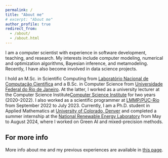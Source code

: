 ```yaml
---
permalink: /
title: "About me"
# excerpt: "About me"
author_profile: true
redirect_from: 
  - /about/
  - /about.html
---
```


I am a computer scientist with experience in software development, teaching, and research. My interests include computer modeling, numerical and optimization algorithms, Bayesian inference, and metamodeling. Recently, I have also become involved in data science projects.

I hold an M.Sc. in Scientific Computing from [Laboratório Nacional de Computação Científica](https://lncc.br) and a B.Sc. in Computer Science from [Universidade Federal do Rio de Janeiro](https://ufrj.br). At the latter, I worked as a university lecturer at the Computer Science Institute[Computer Science Institute](https://dcc.ufrj.br) for two years (2020–2022). I also worked as a scientific programmer at [LMMP/PUC-Rio](http://lmmp.mec.puc-rio.br/lmmp/) from September 2022 to July 2023. Currently, I am a Ph.D. student in Applied Mathematics at [University of Colorado, Denver](https://clas.ucdenver.edu/mathematical-and-statistical-sciences/)  and completed a summer internship at the [National Renewable Energy Laboratory](https://www.nrel.gov/) from May to August 2024, where I worked on Green AI and mixed-precision methods.

**For more info**
------
More info about me and my previous experiences are available in [this page](https://jvitordeoliveira96.github.io/cv/). 